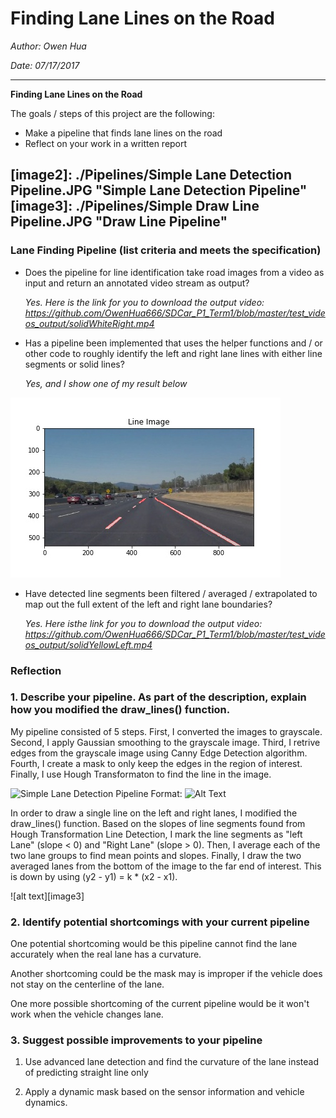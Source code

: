 # **Finding Lane Lines on the Road** 

_Author: Owen Hua_

_Date: 07/17/2017_

---

**Finding Lane Lines on the Road**

The goals / steps of this project are the following:
* Make a pipeline that finds lane lines on the road
* Reflect on your work in a written report


[//]: # (Image References)

[image1]: ./test_images_output/solidWhiteCurveLD.jpg "Rawlines Picture"


[image2]: ./Pipelines/Simple Lane Detection Pipeline.JPG "Simple Lane Detection Pipeline"
[image3]: ./Pipelines/Simple Draw Line Pipeline.JPG "Draw Line Pipeline"
---
### Lane Finding Pipeline (list criteria and meets the specification)

* Does the pipeline for line identification take road images from a video as input and return an annotated video stream as output?
 
  _Yes. Here is the link for you to download the output video: https://github.com/OwenHua666/SDCar_P1_Term1/blob/master/test_videos_output/solidWhiteRight.mp4_
* Has a pipeline been implemented that uses the helper functions and / or other code to roughly identify the left and right lane lines   with either line segments or solid lines? 

  _Yes, and I show one of my result below_

![alt text][image1]


* Have detected line segments been filtered / averaged / extrapolated to map out the full extent of the left and right lane boundaries?

  _Yes. Here isthe link for you to download the output video: https://github.com/OwenHua666/SDCar_P1_Term1/blob/master/test_videos_output/solidYellowLeft.mp4_
  
### Reflection

### 1. Describe your pipeline. As part of the description, explain how you modified the draw_lines() function.

My pipeline consisted of 5 steps. First, I converted the images to grayscale. Second, I apply Gaussian smoothing to the grayscale image. Third, I retrive edges from the grayscale image using Canny Edge Detection algorithm. Fourth, I create a mask to only keep the edges in the region of interest. Finally, I use Hough Transformaton to find the line in the image. 

![Simple Lane Detection Pipeline](/images/logo.png)
Format: ![Alt Text](url)

In order to draw a single line on the left and right lanes, I modified the draw_lines() function. Based on the slopes of line segments found from Hough Transformation Line Detection, I mark the line segments as "left Lane" (slope < 0) and "Right Lane" (slope > 0). Then, I average each of the two lane groups to find mean points and slopes. Finally, I draw the two averaged lanes from the bottom of the image to the far end of interest. This is down by using (y2 - y1) = k * (x2 - x1).

![alt text][image3]

### 2. Identify potential shortcomings with your current pipeline


One potential shortcoming would be this pipeline cannot find the lane accurately when the real lane has a curvature. 

Another shortcoming could be the mask may is improper if the vehicle does not stay on the centerline of the lane. 

One more possible shortcoming of the current pipeline would be it won't work when the vehicle changes lane.


### 3. Suggest possible improvements to your pipeline

1. Use advanced lane detection and find the curvature of the lane instead of predicting straight line only

2. Apply a dynamic mask based on the sensor information and vehicle dynamics.


